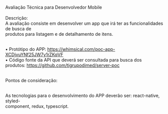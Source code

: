 Avaliação Técnica para Desenvolvedor Mobile<br><br>
Descrição:<br>
A avaliação consiste em desenvolver um app que irá ter as funcionalidades de busca de<br>
produtos para listagem e de detalhamento de itens.<br><br>

• Protótipo do APP: https://whimsical.com/poc-app-XCDjvuYNf25JW7y1rZKqVF<br>
• Código fonte da API que deverá ser consultada para busca dos<br>
produtos: https://github.com/tigrupodimed/server-poc<br><br>

Pontos de consideração:<br><br>

As tecnologias para o desenvolvimento do APP deverão ser: react-native, styled-<br>
component, redux, typescript.
